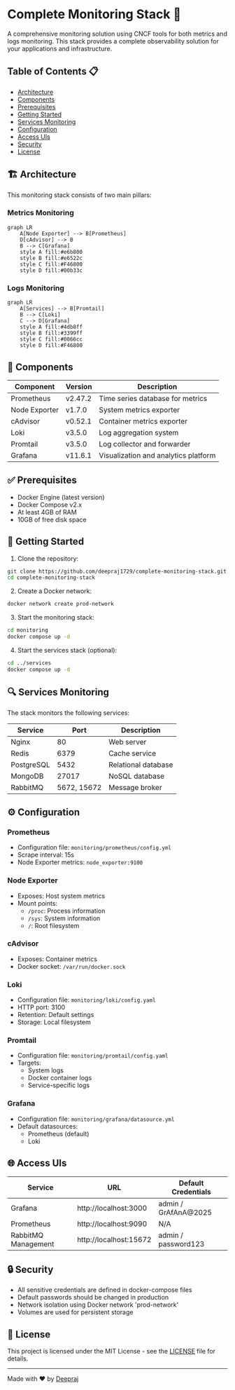# Complete Monitoring Stack 🚀

A comprehensive monitoring solution using CNCF tools for both metrics and logs monitoring. This stack provides a complete observability solution for your applications and infrastructure.

## Table of Contents 📋

- [Architecture](#-architecture)
- [Components](#-components)
- [Prerequisites](#-prerequisites)
- [Getting Started](#-getting-started)
- [Services Monitoring](#-services-monitoring)
- [Configuration](#%EF%B8%8F-configuration)
- [Access UIs](#-access-uis)
- [Security](#-security)
- [License](#-license)

## 🏗 Architecture

This monitoring stack consists of two main pillars:

### Metrics Monitoring
```mermaid
graph LR
    A[Node Exporter] --> B[Prometheus]
    D[cAdvisor] --> B
    B --> C[Grafana]
    style A fill:#e6b800
    style B fill:#e6522c
    style C fill:#F46800
    style D fill:#00b33c
```

### Logs Monitoring
```mermaid
graph LR
    A[Services] --> B[Promtail]
    B --> C[Loki]
    C --> D[Grafana]
    style A fill:#4db8ff
    style B fill:#3399ff
    style C fill:#0066cc
    style D fill:#F46800
```

## 🔧 Components

| Component | Version | Description |
|-----------|---------|-------------|
| Prometheus | v2.47.2 | Time series database for metrics |
| Node Exporter | v1.7.0 | System metrics exporter |
| cAdvisor | v0.52.1 | Container metrics exporter |
| Loki | v3.5.0 | Log aggregation system |
| Promtail | v3.5.0 | Log collector and forwarder |
| Grafana | v11.6.1 | Visualization and analytics platform |

## ✅ Prerequisites

- Docker Engine (latest version)
- Docker Compose v2.x
- At least 4GB of RAM
- 10GB of free disk space

## 🚀 Getting Started

1. Clone the repository:
```bash
git clone https://github.com/deepraj1729/complete-monitoring-stack.git
cd complete-monitoring-stack
```

2. Create a Docker network:
```bash
docker network create prod-network
```

3. Start the monitoring stack:
```bash
cd monitoring
docker compose up -d
```

4. Start the services stack (optional):
```bash
cd ../services
docker compose up -d
```

## 🔍 Services Monitoring

The stack monitors the following services:

| Service | Port | Description |
|---------|------|-------------|
| Nginx | 80 | Web server |
| Redis | 6379 | Cache service |
| PostgreSQL | 5432 | Relational database |
| MongoDB | 27017 | NoSQL database |
| RabbitMQ | 5672, 15672 | Message broker |

## ⚙️ Configuration

### Prometheus
- Configuration file: `monitoring/prometheus/config.yml`
- Scrape interval: 15s
- Node Exporter metrics: `node_exporter:9100`

### Node Exporter
- Exposes: Host system metrics
- Mount points:
  - `/proc`: Process information
  - `/sys`: System information
  - `/`: Root filesystem

### cAdvisor
- Exposes: Container metrics
- Docker socket: `/var/run/docker.sock`

### Loki
- Configuration file: `monitoring/loki/config.yaml`
- HTTP port: 3100
- Retention: Default settings
- Storage: Local filesystem

### Promtail
- Configuration file: `monitoring/promtail/config.yaml`
- Targets:
  - System logs
  - Docker container logs
  - Service-specific logs

### Grafana
- Configuration file: `monitoring/grafana/datasource.yml`
- Default datasources:
  - Prometheus (default)
  - Loki

## 🌐 Access UIs

| Service | URL | Default Credentials |
|---------|-----|-------------------|
| Grafana | http://localhost:3000 | admin / GrAfAnA@2025 |
| Prometheus | http://localhost:9090 | N/A |
| RabbitMQ Management | http://localhost:15672 | admin / password123 |

## 🔒 Security

- All sensitive credentials are defined in docker-compose files
- Default passwords should be changed in production
- Network isolation using Docker network 'prod-network'
- Volumes are used for persistent storage

## 📝 License

This project is licensed under the MIT License - see the [LICENSE](LICENSE) file for details.

---
Made with ❤️ by [Deepraj](https://github.com/deepraj1729)
